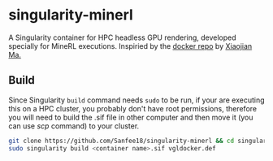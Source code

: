 # singularity-minerl
A Singularity container for HPC headless GPU rendering, developed specially for MineRL executions. Inspiried by the [docker repo](https://github.com/jeasinema/egl-docker) by [Xiaojian Ma.](https://github.com/jeasinema)

## Build
Since Singularity `build` command needs `sudo` to be run, if your are executing this on a HPC cluster, you probably don't have root permissions, therefore you will need to build the .sif file in other computer and then move it (you can use _scp_ command) to your cluster.

```bash
git clone https://github.com/Sanfee18/singularity-minerl && cd singularity-minerl
sudo singularity build <container name>.sif vgldocker.def
```

